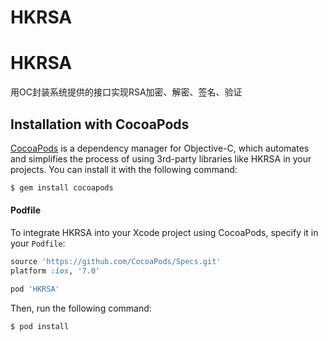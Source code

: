 # HKRSA

# HKRSA
用OC封装系统提供的接口实现RSA加密、解密、签名、验证

## Installation with CocoaPods

[CocoaPods](http://cocoapods.org) is a dependency manager for Objective-C, which automates and simplifies the process of using 3rd-party libraries like HKRSA in your projects. You can install it with the following command:

```bash
$ gem install cocoapods
```

#### Podfile

To integrate HKRSA into your Xcode project using CocoaPods, specify it in your `Podfile`:

```ruby
source 'https://github.com/CocoaPods/Specs.git'
platform :ios, '7.0'

pod 'HKRSA'
```

Then, run the following command:

```bash
$ pod install
```
